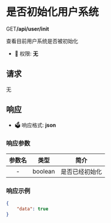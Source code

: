 # 是否初始化用户系统

<div class="api-info">
    <span class="get method-block">GET</span><b>/api/user/init</b><br>
    <p>查看目前用户系统是否被初始化</p>
</div>

- :key: 权限: **无**

## 请求

无

## 响应

- :ballot_box: 响应格式: **json**

### 响应参数

| 参数名 | 类型     | 简介         |
| :---: | :-----: | :----------: |
| -     | boolean | 是否已经初始化 |

### 响应示例

``` json
{
    "data": true
}
```